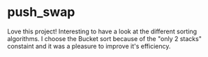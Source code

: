 # push_swap
Love this project! Interesting to have a look at the different sorting algorithms.
I choose the Bucket sort because of the "only 2 stacks" constaint and it was a pleasure to improve it's efficiency.
